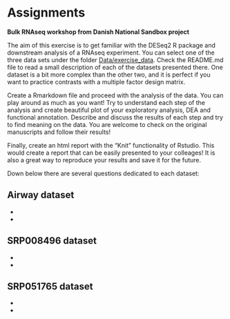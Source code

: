 # Assignments

**Bulk RNAseq workshop from Danish National Sandbox project**

The aim of this exercise is to get familiar with the DESeq2 R package and downstream analysis of a RNAseq experiment. You can select one of the three data sets under the folder [Data/exercise_data](../Data/exercise_data/). Check the README.md file to read a small description of each of the datasets presented there. One dataset is a bit more complex than the other two, and it is perfect if you want to practice contrasts with a multiple factor design matrix.

Create a Rmarkdown file and proceed with the analysis of the data. You can play around as much as you want! Try to understand each step of the analysis and create beautiful plot of your exploratory analysis, DEA and functional annotation. Describe and discuss the results of each step and try to find meaning on the data. You are welcome to check on the original manuscripts and follow their results!

Finally, create an html report with the “Knit” functionality of Rstudio. This would create a report that can be easily presented to your colleages! It is also a great way to reproduce your results and save it for the future.

Down below there are several questions dedicated to each dataset:
## Airway dataset
- 
- 

## SRP008496 dataset
- 
- 

## SRP051765 dataset
- 
- 
